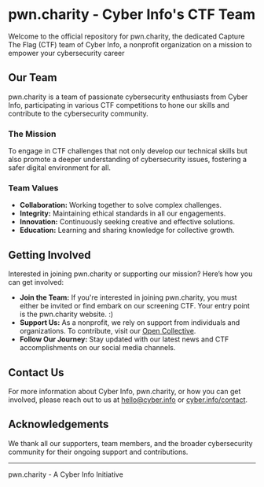 # pwn.charity - Cyber Info's CTF Team

Welcome to the official repository for pwn.charity, the dedicated Capture The Flag (CTF) team of Cyber Info, a nonprofit organization on a mission to empower your cybersecurity career

## Our Team

pwn.charity is a team of passionate cybersecurity enthusiasts from Cyber Info, participating in various CTF competitions to hone our skills and contribute to the cybersecurity community.

### The Mission

To engage in CTF challenges that not only develop our technical skills but also promote a deeper understanding of cybersecurity issues, fostering a safer digital environment for all.

### Team Values

- **Collaboration:** Working together to solve complex challenges.
- **Integrity:** Maintaining ethical standards in all our engagements.
- **Innovation:** Continuously seeking creative and effective solutions.
- **Education:** Learning and sharing knowledge for collective growth.

## Getting Involved

Interested in joining pwn.charity or supporting our mission? Here’s how you can get involved:

- **Join the Team:** If you're interested in joining pwn.charity, you must either be invited or find embark on our screening CTF. Your entry point is the pwn.charity website. :)
- **Support Us:** As a nonprofit, we rely on support from individuals and organizations. To contribute, visit our [Open Collective](https://opencollective.com/cyberinfo).
- **Follow Our Journey:** Stay updated with our latest news and CTF accomplishments on our social media channels.

## Contact Us

For more information about Cyber Info, pwn.charity, or how you can get involved, please reach out to us at [hello@cyber.info](mailto:hello@cyber.info) or [cyber.info/contact](https://cyber.info/contact).

## Acknowledgements

We thank all our supporters, team members, and the broader cybersecurity community for their ongoing support and contributions.

---

pwn.charity - A Cyber Info Initiative
